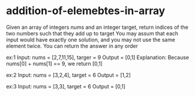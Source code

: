 # addition-of-elemebtes-in-array

Given an array of integers nums and an integer target, return indices of the two numbers such that they add up to target
You may assum that each input would have exactly one solution, and you may not use the same element twice.
You can return the answer in any order

ex:1
Input: nums = [2,7,11,15], targer = 9
Output = [0,1]
Explanation: Because nums[0] + nums[1] == 9, we return [0,1]

ex:2
Input: nums = [3,2,4], target = 6
Output = [1,2]

ex:3
Input: nums = [3,3], target = 6
Output = [0,1]
